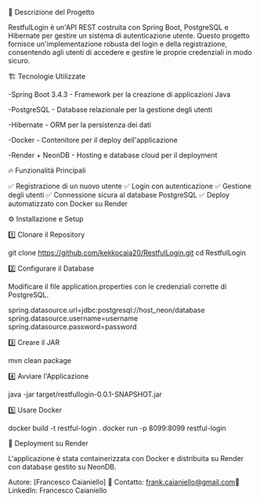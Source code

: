 📌 Descrizione del Progetto

RestfulLogin è un'API REST costruita con Spring Boot, PostgreSQL e Hibernate per gestire un sistema di autenticazione utente. 
Questo progetto fornisce un'implementazione robusta del login e della registrazione, consentendo agli utenti di accedere e gestire le proprie credenziali in modo sicuro.

🏗️ Tecnologie Utilizzate

-Spring Boot 3.4.3 - Framework per la creazione di applicazioni Java

-PostgreSQL - Database relazionale per la gestione degli utenti

-Hibernate - ORM per la persistenza dei dati

-Docker - Contenitore per il deploy dell'applicazione

-Render + NeonDB - Hosting e database cloud per il deployment

🔥 Funzionalità Principali

✅ Registrazione di un nuovo utente
✅ Login con autenticazione
✅ Gestione degli utenti
✅ Connessione sicura al database PostgreSQL
✅ Deploy automatizzato con Docker su Render

⚙️ Installazione e Setup

1️⃣ Clonare il Repository

git clone https://github.com/kekkocaia20/RestfulLogin.git
cd RestfulLogin

2️⃣ Configurare il Database

Modificare il file application.properties con le credenziali corrette di PostgreSQL.

spring.datasource.url=jdbc:postgresql://host_neon/database
spring.datasource.username=username
spring.datasource.password=password

3️⃣ Creare il JAR

mvn clean package

4️⃣ Avviare l'Applicazione

java -jar target/restfullogin-0.0.1-SNAPSHOT.jar

5️⃣ Usare Docker

docker build -t restful-login .
docker run -p 8099:8099 restful-login

🚀 Deployment su Render

L'applicazione è stata containerizzata con Docker e distribuita su Render con database gestito su NeonDB.

Autore: [Francesco Caianiello]
📧 Contatto: frank.caianiello@gmail.com🔗 LinkedIn: Francesco Caianiello

